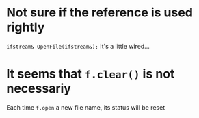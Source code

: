 # Not sure if the reference is used rightly

`ifstream& OpenFile(ifstream&);` It's a little wired...

# It seems that `f.clear()` is not necessariy

Each time `f.open` a new file name, its status will be reset